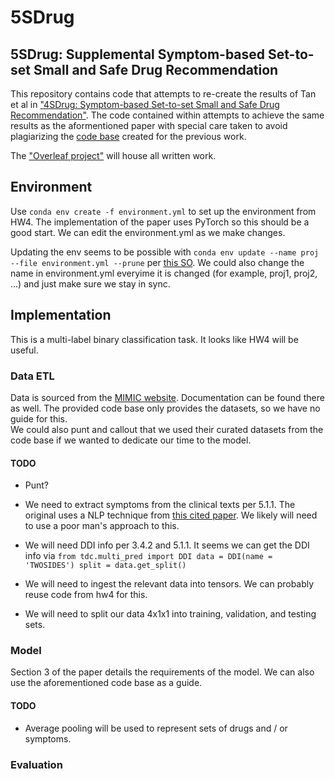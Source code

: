 # 5SDrug
## 5SDrug: Supplemental Symptom-based Set-to-set Small and Safe Drug Recommendation

This repository contains code that attempts to re-create the results of Tan et al in ["4SDrug: Symptom-based Set-to-set Small and Safe Drug Recommendation"](https://dl.acm.org/doi/abs/10.1145/3534678.3539089). The code contained within attempts to achieve the same results as the aformentioned paper with special care taken to avoid plagiarizing the [code base](https://github.com/Melinda315/4SDrug) created for the previous work.

The ["Overleaf project"](https://www.overleaf.com/project/64ed0e08cd636777ff5ceb63) will house all written work.

## Environment
Use `conda env create -f environment.yml` to set up the environment from HW4.  The implementation of the paper uses PyTorch so this should be a good start.  We can edit the environment.yml as we make changes.

Updating the env seems to be possible with `conda env update --name proj --file environment.yml --prune` 
per [this SO](https://stackoverflow.com/questions/42352841/how-to-update-an-existing-conda-environment-with-a-yml-file).
We could also change the name in environment.yml everyime it is changed (for example, proj1, proj2, ...) and just make sure we stay in sync.

## Implementation
This is a multi-label binary classification task. It looks like HW4 will be useful.

### Data ETL
Data is sourced from the [MIMIC website](https://physionet.org/content/mimiciii/1.4/). Documentation can be found there as well.  The provided code base only provides the datasets, so we have no guide for this.  
We could also punt and callout that we used their curated datasets from the code base if we wanted to dedicate our time to the model.
#### TODO
* Punt?

* We need to extract symptoms from the clinical texts per 5.1.1.  The original uses a NLP technique 
from [this cited paper](https://www.researchgate.net/publication/338552712_PIC_a_paediatric-specific_intensive_care_database).  We likely will need to use a poor man's approach to this.

* We will need DDI info per 3.4.2 and 5.1.1.  It seems we can get the DDI info via 
`from tdc.multi_pred import DDI
data = DDI(name = 'TWOSIDES')
split = data.get_split()`

* We will need to ingest the relevant data into tensors.  We can probably reuse code from hw4 for this.

* We will need to split our data 4x1x1 into training, validation, and testing sets. 

### Model
Section 3 of the paper details the requirements of the model.  We can also use the aforementioned code base as a guide.

#### TODO
* Average pooling will be used to represent sets of drugs and / or symptoms.
### Evaluation
